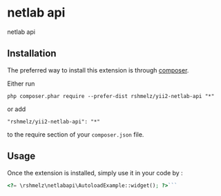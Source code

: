 netlab api
==========
netlab api

Installation
------------

The preferred way to install this extension is through [composer](http://getcomposer.org/download/).

Either run

```
php composer.phar require --prefer-dist rshmelz/yii2-netlab-api "*"
```

or add

```
"rshmelz/yii2-netlab-api": "*"
```

to the require section of your `composer.json` file.


Usage
-----

Once the extension is installed, simply use it in your code by  :

```php
<?= \rshmelz\netlabapi\AutoloadExample::widget(); ?>```